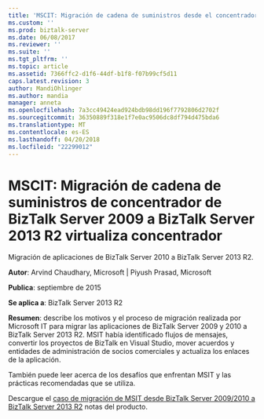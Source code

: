 ```yaml
---
title: 'MSCIT: Migración de cadena de suministros desde el concentrador de BizTalk Server 2009 a BizTalk Server 2013 R2 virtualizado concentrador | Documentos de Microsoft'
ms.custom: ''
ms.prod: biztalk-server
ms.date: 06/08/2017
ms.reviewer: ''
ms.suite: ''
ms.tgt_pltfrm: ''
ms.topic: article
ms.assetid: 7366ffc2-d1f6-44df-b1f8-f07b99cf5d11
caps.latest.revision: 3
author: MandiOhlinger
ms.author: mandia
manager: anneta
ms.openlocfilehash: 7a3cc49424ead924bdb98dd196f7792806d2702f
ms.sourcegitcommit: 36350889f318e1f7e0ac9506dc8df794d475bda6
ms.translationtype: MT
ms.contentlocale: es-ES
ms.lasthandoff: 04/20/2018
ms.locfileid: "22299012"
---
```

# <a name="mscit-supply-chain-migration-from-biztalk-server-2009-hub-to-biztalk-server-2013-r2-virtualized-hub"></a>MSCIT: Migración de cadena de suministros de concentrador de BizTalk Server 2009 a BizTalk Server 2013 R2 virtualiza concentrador
Migración de aplicaciones de BizTalk Server 2010 a BizTalk Server 2013 R2.  
  
 **Autor**: Arvind Chaudhary, Microsoft &#124; Piyush Prasad, Microsoft  
  
 **Publica**: septiembre de 2015  
  
 **Se aplica a**: BizTalk Server 2013 R2  
  
 **Resumen**: describe los motivos y el proceso de migración realizada por Microsoft IT para migrar las aplicaciones de BizTalk Server 2009 y 2010 a BizTalk Server 2013 R2. MSIT había identificado flujos de mensajes, convertir los proyectos de BizTalk en Visual Studio, mover acuerdos y entidades de administración de socios comerciales y actualiza los enlaces de la aplicación.  
  
 También puede leer acerca de los desafíos que enfrentan MSIT y las prácticas recomendadas que se utiliza.  
  
 Descargue el [caso de migración de MSIT desde BizTalk Server 2009/2010 a BizTalk Server 2013 R2](http://download.microsoft.com/download/6/D/E/6DEE8EE9-0F26-4991-8FE5-B0E5239C0980/MSIT-Whitepaper%20Migration%20Story%20BizTalk%202013%20R2.docx) notas del producto.